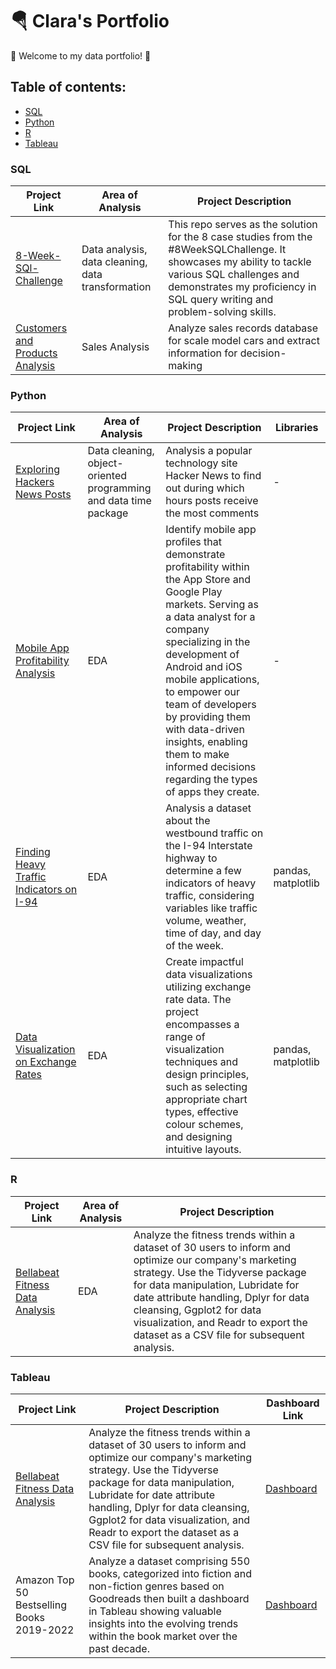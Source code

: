 # 🪂 Clara's Portfolio
🔆 Welcome to my data portfolio! 🔆

## Table of contents:

* [SQL](https://github.com/bachbaongan/Portfolio/blob/main/README.md#sql)
* [Python](https://github.com/bachbaongan/Portfolio/blob/main/README.md#python)
* [R](https://github.com/bachbaongan/Portfolio/blob/main/README.md#r)
* [Tableau](https://github.com/bachbaongan/Portfolio/blob/main/README.md#tableau)


### SQL
Project Link|	Area of Analysis|	Project Description
--- | --- | ---|
[8-Week-SQl-Challenge](https://github.com/bachbaongan/Portfolio_Data/tree/main/SQL/8_week_SQL_Challenge) | Data analysis, data cleaning, data transformation |This repo serves as the solution for the 8 case studies from the #8WeekSQLChallenge. It showcases my ability to tackle various SQL challenges and demonstrates my proficiency in SQL query writing and problem-solving skills.
[Customers and Products Analysis](https://github.com/bachbaongan/Portfolio_Data/tree/main/SQL/CPA) | Sales Analysis | Analyze sales records database for scale model cars and extract information for decision-making

### Python 
Project Link|	Area of Analysis|	Project Description| Libraries
--- | --- | ---|---
[Exploring Hackers News Posts](https://github.com/bachbaongan/Portfolio_Data/blob/main/Python/Project%20-%20Exploring%20Hacker%20News%20Posts.ipynb)|Data cleaning, object-oriented programming and data time package|Analysis a popular technology site Hacker News to find out during which hours posts receive the most comments|-
[Mobile App Profitability Analysis](https://github.com/bachbaongan/Portfolio_Data/blob/main/Python/Project%20Mobile%20App%20Data.ipynb)|EDA	|Identify mobile app profiles that demonstrate profitability within the App Store and Google Play markets. Serving as a data analyst for a company specializing in the development of Android and iOS mobile applications, to empower our team of developers by providing them with data-driven insights, enabling them to make informed decisions regarding the types of apps they create.|-
[Finding Heavy Traffic Indicators on I-94](https://github.com/bachbaongan/Portfolio_Data/blob/main/Python/Finding%20Heavy%20Traffic%20Indicators%20on%20I-94.ipynb) |	EDA	|Analysis a dataset about the westbound traffic on the I-94 Interstate highway to determine a few indicators of heavy traffic, considering variables like traffic volume, weather, time of day, and day of the week.|	pandas, matplotlib
[Data Visualization on Exchange Rates](https://github.com/bachbaongan/Portfolio_Data/blob/main/Python/Project%20-%20Data%20Visualization%20on%20Exchange%20Rates.ipynb)|	EDA|	Create impactful data visualizations utilizing exchange rate data. The project encompasses a range of visualization techniques and design principles, such as selecting appropriate chart types, effective colour schemes, and designing intuitive layouts.	|pandas, matplotlib




### R
Project Link|	Area of Analysis|	Project Description
--- | --- | ---
[Bellabeat Fitness Data Analysis](https://github.com/bachbaongan/Google_Data_Analytics_Bellabeat_Casestudy) | EDA | Analyze the fitness trends within a dataset of 30 users to inform and optimize our company's marketing strategy. Use the Tidyverse package for data manipulation, Lubridate for date attribute handling, Dplyr for data cleansing, Ggplot2 for data visualization, and Readr to export the dataset as a CSV file for subsequent analysis.

### Tableau
Project Link |Project Description |	Dashboard Link
--- | --- | ---|
[Bellabeat Fitness Data Analysis](https://github.com/bachbaongan/Google_Data_Analytics_Bellabeat_Casestudy) | Analyze the fitness trends within a dataset of 30 users to inform and optimize our company's marketing strategy. Use the Tidyverse package for data manipulation, Lubridate for date attribute handling, Dplyr for data cleansing, Ggplot2 for data visualization, and Readr to export the dataset as a CSV file for subsequent analysis. |[Dashboard](https://public.tableau.com/app/profile/clara.bach/viz/BellabeatCaseStudy_16964524098930/Dashboard1)
Amazon Top 50 Bestselling Books 2019-2022|Analyze a dataset comprising 550 books, categorized into fiction and non-fiction genres based on Goodreads then built a dashboard in Tableau showing valuable insights into the evolving trends within the book market over the past decade.|[Dashboard](https://public.tableau.com/app/profile/clara.bach/viz/AmazonTop50Bestsellingbooks2009-2022/Dashboard1)

